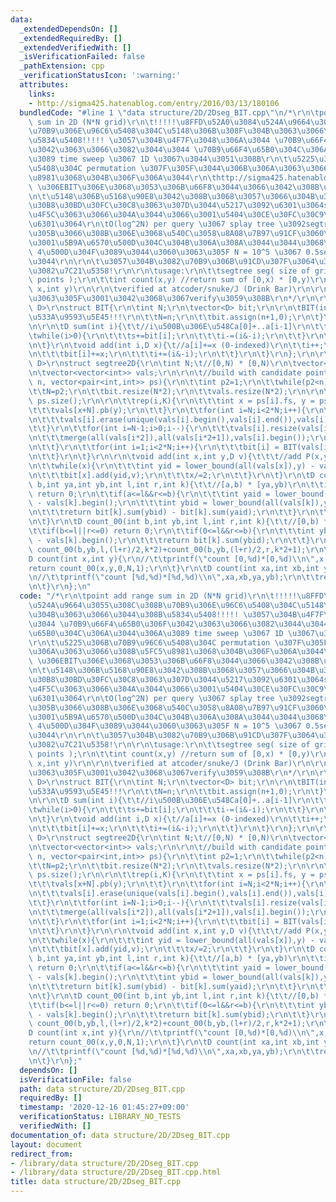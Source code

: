```yaml
---
data:
  _extendedDependsOn: []
  _extendedRequiredBy: []
  _extendedVerifiedWith: []
  _isVerificationFailed: false
  _pathExtension: cpp
  _verificationStatusIcon: ':warning:'
  attributes:
    links:
    - http://sigma425.hatenablog.com/entry/2016/03/13/180106
  bundledCode: "#line 1 \"data structure/2D/2Dseg_BIT.cpp\"\n/*\r\n\tpoint add range\
    \ sum in 2D (N*N grid)\r\n\t!!!!!\u8FFD\u52A0\u3084\u524A\u9664\u3055\u308C\u308B\
    \u70B9\u306E\u96C6\u5408\u304C\u5148\u306B\u308F\u304B\u3063\u3066\u3044\u308B\
    \u5834\u5408!!!!! \u3057\u304B\u4F7F\u3048\u306A\u3044 \u70B9\u66F4\u65B0\u306F\
    \u3042\u3063\u3066\u3082\u3044\u3044 \u70B9\u66F4\u65B0\u304C\u306A\u3044\u306A\
    \u3089 time sweep \u3067 1D \u3067\u3044\u3051\u308B\r\n\t\u5225\u306B\u70B9\u96C6\
    \u5408\u304C permutation \u307F\u305F\u3044\u306B\u306A\u3063\u3066\u308B\u5FC5\
    \u8981\u3068\u304B\u306F\u306A\u3044\r\n\thttp://sigma425.hatenablog.com/entry/2016/03/13/180106\
    \ \u306EBIT\u306E\u3068\u3053\u306B\u66F8\u3044\u3066\u3042\u308B\u3084\u3064\r\
    \n\t\u5148\u306B\u5168\u90E8\u3042\u308B\u3068\u3057\u3066\u304B\u3089\u30DE\u30FC\
    \u30B8\u30BD\u30FC\u30C8\u3063\u307D\u3044\u5217\u3092\u6301\u3064segtree\u3092\
    \u4F5C\u3063\u3066\u304A\u3044\u3066\u3001\u5404\u30CE\u30FC\u30C9\u304CBIT\u3092\
    \u6301\u3064\r\n\tO(log^2N) per query \u3067 splay tree \u3092segtree\u306B\u8F09\
    \u305B\u3066\u308B\u306E\u3068\u540C\u3058\u8A08\u7B97\u91CF\u3060\u3051\u3069\
    \u3001\u5B9A\u6570\u500D\u304C\u304B\u306A\u308A\u3044\u3044\u3068\u601D\u3046\
    \ 4\u500D\u304F\u3089\u3044\u3060\u3063\u305F N = 10^5 \u3067 0.5sec \u304F\u3089\
    \u3044\r\n\r\n\t\u3057\u304B\u3082\u70B9\u306B\u91CD\u307F\u3064\u3051\u308B\u306E\
    \u3082\u7C21\u5358!\r\n\r\n\tusage:\r\n\t\tsegtree seg( size of grid, candidate\
    \ points );\r\n\t\tint count(x,y) //return sum of [0,x) * [0,y)\r\n\t\tvoid add(int\
    \ x,int y)\r\n\r\n\tverified at atcoder/snuke/J (Drink Bar)\r\n\r\n\t\u3044\u3058\
    \u3063\u305F\u3001\u3042\u3068\u3067verify\u3059\u308B\r\n*/\r\n\r\ntemplate<class\
    \ D>\r\nstruct BIT{\r\n\tint N;\r\n\tvector<D> bit;\r\n\r\n\tBIT(int n){\t\t//n\u306F\
    \u533A\u9593\u5E45!!!\r\n\t\tN=n;\r\n\t\tbit.assign(n+1,0);\r\n\t}\r\n\tBIT(){}\r\
    \n\r\n\tD sum(int i){\t\t//i\u500B\u306E\u548Ca[0]+..a[i-1]\r\n\t\tD s=0;\r\n\t\
    \twhile(i>0){\r\n\t\t\ts+=bit[i];\r\n\t\t\ti-=(i&-i);\r\n\t\t}\r\n\t\treturn s;\r\
    \n\t}\r\n\tvoid add(int i,D x){\t//a[i]+=x (0-indexed)\r\n\t\ti++;\r\n\t\twhile(i<=N){\r\
    \n\t\t\tbit[i]+=x;\r\n\t\t\ti+=(i&-i);\r\n\t\t}\r\n\t}\r\n};\r\n\r\ntemplate<class\
    \ D>\r\nstruct segtree2D{\r\n\tint N;\t//[0,N) * [0,N)\r\n\tvector<BIT<D>> bit;\r\
    \n\tvector<vector<int>> vals;\r\n\r\n\t//build with candidate points\r\n\tsegtree2D(int\
    \ n, vector<pair<int,int>> ps){\r\n\t\tint p2=1;\r\n\t\twhile(p2<n) p2*=2;\r\n\
    \t\tN=p2;\r\n\t\tbit.resize(N*2);\r\n\t\tvals.resize(N*2);\r\n\r\n\t\tint K =\
    \ ps.size();\r\n\r\n\t\trep(i,K){\r\n\t\t\tint x = ps[i].fs, y = ps[i].sc;\r\n\
    \t\t\tvals[x+N].pb(y);\r\n\t\t}\r\n\t\tfor(int i=N;i<2*N;i++){\r\n\t\t\tsort(all(vals[i]));\r\
    \n\t\t\tvals[i].erase(unique(vals[i].begin(),vals[i].end()),vals[i].end());\r\n\
    \t\t}\r\n\t\tfor(int i=N-1;i>0;i--){\r\n\t\t\tvals[i].resize(vals[i*2].size()+vals[i*2+1].size());\r\
    \n\t\t\tmerge(all(vals[i*2]),all(vals[i*2+1]),vals[i].begin());\r\n\t\t\tvals[i].erase(unique(vals[i].begin(),vals[i].end()),vals[i].end());\r\
    \n\t\t}\r\n\t\tfor(int i=1;i<2*N;i++){\r\n\t\t\tbit[i] = BIT(vals[i].size());\r\
    \n\t\t}\r\n\t}\r\n\r\n\tvoid add(int x,int y,D v){\t\t\t//add P(x,y)\r\n\t\tx+=N;\r\
    \n\t\twhile(x){\r\n\t\t\tint yid = lower_bound(all(vals[x]),y) - vals[x].begin();\r\
    \n\t\t\tbit[x].add(yid,v);\r\n\t\t\tx/=2;\r\n\t\t}\r\n\t}\r\n\tD count(int a,int\
    \ b,int ya,int yb,int l,int r,int k){\t\t//[a,b) * [ya,yb)\r\n\t\tif(b<=l||r<=a)\
    \ return 0;\r\n\t\tif(a<=l&&r<=b){\r\n\t\t\tint yaid = lower_bound(all(vals[k]),ya)\
    \ - vals[k].begin();\r\n\t\t\tint ybid = lower_bound(all(vals[k]),yb) - vals[k].begin();\r\
    \n\t\t\treturn bit[k].sum(ybid) - bit[k].sum(yaid);\r\n\t\t}\r\n\t\treturn count(a,b,ya,yb,l,(l+r)/2,k*2)+count(a,b,ya,yb,(l+r)/2,r,k*2+1);\r\
    \n\t}\r\n\tD count_00(int b,int yb,int l,int r,int k){\t\t//[0,b) * [0,yb)\r\n\
    \t\tif(b<=l||r<=0) return 0;\r\n\t\tif(0<=l&&r<=b){\r\n\t\t\tint ybid = lower_bound(all(vals[k]),yb)\
    \ - vals[k].begin();\r\n\t\t\treturn bit[k].sum(ybid);\r\n\t\t}\r\n\t\treturn\
    \ count_00(b,yb,l,(l+r)/2,k*2)+count_00(b,yb,(l+r)/2,r,k*2+1);\r\n\t}\r\n\r\n\t\
    D count(int x,int y){\r\n//\t\tprintf(\"count [0,%d)*[0,%d)\\n\",x,y);\r\n\t\t\
    return count_00(x,y,0,N,1);\r\n\t}\r\n\tD count(int xa,int xb,int ya,int yb){\r\
    \n//\t\tprintf(\"count [%d,%d)*[%d,%d)\\n\",xa,xb,ya,yb);\r\n\t\treturn count(xa,xb,ya,yb,0,N,1);\r\
    \n\t}\r\n};\n"
  code: "/*\r\n\tpoint add range sum in 2D (N*N grid)\r\n\t!!!!!\u8FFD\u52A0\u3084\
    \u524A\u9664\u3055\u308C\u308B\u70B9\u306E\u96C6\u5408\u304C\u5148\u306B\u308F\
    \u304B\u3063\u3066\u3044\u308B\u5834\u5408!!!!! \u3057\u304B\u4F7F\u3048\u306A\
    \u3044 \u70B9\u66F4\u65B0\u306F\u3042\u3063\u3066\u3082\u3044\u3044 \u70B9\u66F4\
    \u65B0\u304C\u306A\u3044\u306A\u3089 time sweep \u3067 1D \u3067\u3044\u3051\u308B\
    \r\n\t\u5225\u306B\u70B9\u96C6\u5408\u304C permutation \u307F\u305F\u3044\u306B\
    \u306A\u3063\u3066\u308B\u5FC5\u8981\u3068\u304B\u306F\u306A\u3044\r\n\thttp://sigma425.hatenablog.com/entry/2016/03/13/180106\
    \ \u306EBIT\u306E\u3068\u3053\u306B\u66F8\u3044\u3066\u3042\u308B\u3084\u3064\r\
    \n\t\u5148\u306B\u5168\u90E8\u3042\u308B\u3068\u3057\u3066\u304B\u3089\u30DE\u30FC\
    \u30B8\u30BD\u30FC\u30C8\u3063\u307D\u3044\u5217\u3092\u6301\u3064segtree\u3092\
    \u4F5C\u3063\u3066\u304A\u3044\u3066\u3001\u5404\u30CE\u30FC\u30C9\u304CBIT\u3092\
    \u6301\u3064\r\n\tO(log^2N) per query \u3067 splay tree \u3092segtree\u306B\u8F09\
    \u305B\u3066\u308B\u306E\u3068\u540C\u3058\u8A08\u7B97\u91CF\u3060\u3051\u3069\
    \u3001\u5B9A\u6570\u500D\u304C\u304B\u306A\u308A\u3044\u3044\u3068\u601D\u3046\
    \ 4\u500D\u304F\u3089\u3044\u3060\u3063\u305F N = 10^5 \u3067 0.5sec \u304F\u3089\
    \u3044\r\n\r\n\t\u3057\u304B\u3082\u70B9\u306B\u91CD\u307F\u3064\u3051\u308B\u306E\
    \u3082\u7C21\u5358!\r\n\r\n\tusage:\r\n\t\tsegtree seg( size of grid, candidate\
    \ points );\r\n\t\tint count(x,y) //return sum of [0,x) * [0,y)\r\n\t\tvoid add(int\
    \ x,int y)\r\n\r\n\tverified at atcoder/snuke/J (Drink Bar)\r\n\r\n\t\u3044\u3058\
    \u3063\u305F\u3001\u3042\u3068\u3067verify\u3059\u308B\r\n*/\r\n\r\ntemplate<class\
    \ D>\r\nstruct BIT{\r\n\tint N;\r\n\tvector<D> bit;\r\n\r\n\tBIT(int n){\t\t//n\u306F\
    \u533A\u9593\u5E45!!!\r\n\t\tN=n;\r\n\t\tbit.assign(n+1,0);\r\n\t}\r\n\tBIT(){}\r\
    \n\r\n\tD sum(int i){\t\t//i\u500B\u306E\u548Ca[0]+..a[i-1]\r\n\t\tD s=0;\r\n\t\
    \twhile(i>0){\r\n\t\t\ts+=bit[i];\r\n\t\t\ti-=(i&-i);\r\n\t\t}\r\n\t\treturn s;\r\
    \n\t}\r\n\tvoid add(int i,D x){\t//a[i]+=x (0-indexed)\r\n\t\ti++;\r\n\t\twhile(i<=N){\r\
    \n\t\t\tbit[i]+=x;\r\n\t\t\ti+=(i&-i);\r\n\t\t}\r\n\t}\r\n};\r\n\r\ntemplate<class\
    \ D>\r\nstruct segtree2D{\r\n\tint N;\t//[0,N) * [0,N)\r\n\tvector<BIT<D>> bit;\r\
    \n\tvector<vector<int>> vals;\r\n\r\n\t//build with candidate points\r\n\tsegtree2D(int\
    \ n, vector<pair<int,int>> ps){\r\n\t\tint p2=1;\r\n\t\twhile(p2<n) p2*=2;\r\n\
    \t\tN=p2;\r\n\t\tbit.resize(N*2);\r\n\t\tvals.resize(N*2);\r\n\r\n\t\tint K =\
    \ ps.size();\r\n\r\n\t\trep(i,K){\r\n\t\t\tint x = ps[i].fs, y = ps[i].sc;\r\n\
    \t\t\tvals[x+N].pb(y);\r\n\t\t}\r\n\t\tfor(int i=N;i<2*N;i++){\r\n\t\t\tsort(all(vals[i]));\r\
    \n\t\t\tvals[i].erase(unique(vals[i].begin(),vals[i].end()),vals[i].end());\r\n\
    \t\t}\r\n\t\tfor(int i=N-1;i>0;i--){\r\n\t\t\tvals[i].resize(vals[i*2].size()+vals[i*2+1].size());\r\
    \n\t\t\tmerge(all(vals[i*2]),all(vals[i*2+1]),vals[i].begin());\r\n\t\t\tvals[i].erase(unique(vals[i].begin(),vals[i].end()),vals[i].end());\r\
    \n\t\t}\r\n\t\tfor(int i=1;i<2*N;i++){\r\n\t\t\tbit[i] = BIT(vals[i].size());\r\
    \n\t\t}\r\n\t}\r\n\r\n\tvoid add(int x,int y,D v){\t\t\t//add P(x,y)\r\n\t\tx+=N;\r\
    \n\t\twhile(x){\r\n\t\t\tint yid = lower_bound(all(vals[x]),y) - vals[x].begin();\r\
    \n\t\t\tbit[x].add(yid,v);\r\n\t\t\tx/=2;\r\n\t\t}\r\n\t}\r\n\tD count(int a,int\
    \ b,int ya,int yb,int l,int r,int k){\t\t//[a,b) * [ya,yb)\r\n\t\tif(b<=l||r<=a)\
    \ return 0;\r\n\t\tif(a<=l&&r<=b){\r\n\t\t\tint yaid = lower_bound(all(vals[k]),ya)\
    \ - vals[k].begin();\r\n\t\t\tint ybid = lower_bound(all(vals[k]),yb) - vals[k].begin();\r\
    \n\t\t\treturn bit[k].sum(ybid) - bit[k].sum(yaid);\r\n\t\t}\r\n\t\treturn count(a,b,ya,yb,l,(l+r)/2,k*2)+count(a,b,ya,yb,(l+r)/2,r,k*2+1);\r\
    \n\t}\r\n\tD count_00(int b,int yb,int l,int r,int k){\t\t//[0,b) * [0,yb)\r\n\
    \t\tif(b<=l||r<=0) return 0;\r\n\t\tif(0<=l&&r<=b){\r\n\t\t\tint ybid = lower_bound(all(vals[k]),yb)\
    \ - vals[k].begin();\r\n\t\t\treturn bit[k].sum(ybid);\r\n\t\t}\r\n\t\treturn\
    \ count_00(b,yb,l,(l+r)/2,k*2)+count_00(b,yb,(l+r)/2,r,k*2+1);\r\n\t}\r\n\r\n\t\
    D count(int x,int y){\r\n//\t\tprintf(\"count [0,%d)*[0,%d)\\n\",x,y);\r\n\t\t\
    return count_00(x,y,0,N,1);\r\n\t}\r\n\tD count(int xa,int xb,int ya,int yb){\r\
    \n//\t\tprintf(\"count [%d,%d)*[%d,%d)\\n\",xa,xb,ya,yb);\r\n\t\treturn count(xa,xb,ya,yb,0,N,1);\r\
    \n\t}\r\n};"
  dependsOn: []
  isVerificationFile: false
  path: data structure/2D/2Dseg_BIT.cpp
  requiredBy: []
  timestamp: '2020-12-16 01:45:27+09:00'
  verificationStatus: LIBRARY_NO_TESTS
  verifiedWith: []
documentation_of: data structure/2D/2Dseg_BIT.cpp
layout: document
redirect_from:
- /library/data structure/2D/2Dseg_BIT.cpp
- /library/data structure/2D/2Dseg_BIT.cpp.html
title: data structure/2D/2Dseg_BIT.cpp
---
```

